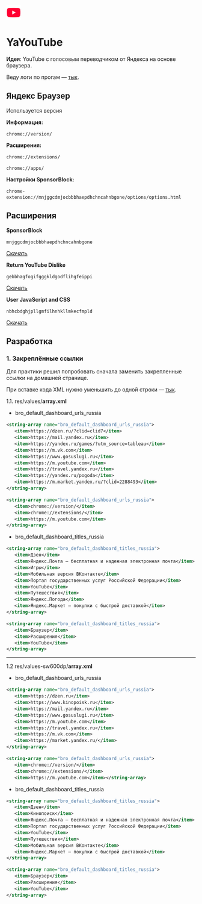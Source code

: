 <img src="./logo/xxxhdpi/app_icon.png" height="40px" />

# YaYouTube   
  
**Идея**: YouTube с голосовым переводчиком от Яндекса на основе браузера. 

Веду логи по прогам — [тык](./Logs.md).
  
## Яндекс Браузер  
  
Используется версия  
  
**Информация:**  
  
```  
chrome://version/  
```  
  
**Расширения:**  
  
```  
chrome://extensions/  
```  
  
```  
chrome://apps/  
```  
  
**Настройки SponsorBlock:**  
  
```  
chrome-extension://mnjggcdmjocbbbhaepdhchncahnbgone/options/options.html  
```  
  
## Расширения  
  
**SponsorBlock**  
  
```  
mnjggcdmjocbbbhaepdhchncahnbgone  
```  
  
[Скачать](https://chromewebstore.google.com/detail/sponsorblock-for-youtube/mnjggcdmjocbbbhaepdhchncahnbgone)  
  
**Return YouTube Dislike**  
  
```  
gebbhagfogifgggkldgodflihgfeippi  
```  
  
[Скачать](https://chromewebstore.google.com/detail/return-youtube-dislike/gebbhagfogifgggkldgodflihgfeippi)  
  
**User JavaScript and CSS**  
  
```  
nbhcbdghjpllgmfilhnhkllmkecfmpld  
```  
  
[Скачать](https://chromewebstore.google.com/detail/user-javascript-and-css/nbhcbdghjpllgmfilhnhkllmkecfmpld)  
  
## Разработка 
  
### 1. Закреплённые ссылки  
  
Для практики решил попробовать сначала заменить закрепленные ссылки на домашней странице.  

При вставке кода XML нужно уменьшить до одной строки — [тык](https://formatter.org/xml-formatter).
  
1.1. res/values/**array.xml**

- bro_default_dashboard_urls_russia

```xml
<string-array name="bro_default_dashboard_urls_russia">
   <item>https://dzen.ru/?clid=clid7</item>
   <item>https://mail.yandex.ru</item>
   <item>https://yandex.ru/games/?utm_source=tableau</item>
   <item>https://m.vk.com</item>
   <item>https://www.gosuslugi.ru</item>
   <item>https://m.youtube.com</item>
   <item>https://travel.yandex.ru</item>
   <item>https://yandex.ru/pogoda</item>
   <item>https://m.market.yandex.ru/?clid=2288493</item>
</string-array>
```

```xml
<string-array name="bro_default_dashboard_urls_russia">
   <item>chrome://version/</item>
   <item>chrome://extensions/</item>
   <item>https://m.youtube.com</item>
</string-array>
```

- bro_default_dashboard_titles_russia

```xml
<string-array name="bro_default_dashboard_titles_russia">
   <item>Дзен</item>
   <item>Яндекс.Почта — бесплатная и надежная электронная почта</item>
   <item>Игры</item>
   <item>Мобильная версия ВКонтакте</item>
   <item>Портал государственных услуг Российской Федерации</item>
   <item>YouTube</item>
   <item>Путешествия</item>
   <item>Яндекс.Погода</item>
   <item>Яндекс.Маркет — покупки с быстрой доставкой</item>
</string-array>
```

```xml
<string-array name="bro_default_dashboard_titles_russia">
   <item>Браузер</item>
   <item>Расширения</item>
   <item>YouTube</item>
</string-array>
```

-----

1.2 res/values-sw600dp/**array.xml**

- bro_default_dashboard_urls_russia

```xml
<string-array name="bro_default_dashboard_urls_russia">
   <item>https://dzen.ru</item>
   <item>https://www.kinopoisk.ru</item>
   <item>https://mail.yandex.ru</item>
   <item>https://www.gosuslugi.ru</item>
   <item>https://m.youtube.com</item>
   <item>https://travel.yandex.ru</item>
   <item>https://m.vk.com</item>
   <item>https://market.yandex.ru/</item>
</string-array>
```

```xml
<string-array name="bro_default_dashboard_urls_russia">
   <item>chrome://version/</item>
   <item>chrome://extensions/</item>
   <item>https://m.youtube.com</item></string-array>
```

- bro_default_dashboard_titles_russia

```xml
<string-array name="bro_default_dashboard_titles_russia">
   <item>Дзен</item>
   <item>Кинопоиск</item>
   <item>Яндекс.Почта — бесплатная и надежная электронная почта</item>
   <item>Портал государственных услуг Российской Федерации</item>
   <item>YouTube</item>
   <item>Путешествия</item>
   <item>Мобильная версия ВКонтакте</item>
   <item>Яндекс.Маркет — покупки с быстрой доставкой</item>
</string-array>
```

```xml
<string-array name="bro_default_dashboard_titles_russia">
   <item>Браузер</item>
   <item>Расширения</item>
   <item>YouTube</item>
</string-array>
```